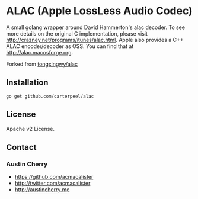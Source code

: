 # ALAC (Apple LossLess Audio Codec)

A small golang wrapper around David Hammerton's alac decoder. To see more details on the original C implementation, please visit http://crazney.net/programs/itunes/alac.html. Apple also provides a C++ ALAC encoder/decoder as OSS. You can find that at http://alac.macosforge.org.

Forked from [tongxingwy/alac](https://github.com/tongxingwy/alac)
## Installation

`go get github.com/carterpeel/alac`

## License

Apache v2 License.

## Contact

### Austin Cherry ###
* https://github.com/acmacalister
* http://twitter.com/acmacalister
* http://austincherry.me